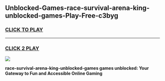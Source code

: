 
## Unblocked-Games-race-survival-arena-king-unblocked-games-Play-Free-c3byg
<h3>
<a href="https://premium76.site?title=race-survival-arena-king-unblocked-games&ref=18A1">CLICK TO PLAY</a></h3>
<hr>

<h3>
<a href="https://premium76.site?title=race-survival-arena-king-unblocked-games&ref=18A1">CLICK 2 PLAY</a>
  
</h3>

<a href="https://premium76.site?title=race-survival-arena-king-unblocked-games&ref=18A1"><img src="https://clearcache.store/games.png"></a>


**race-survival-arena-king-unblocked-games games unblocked: Your Gateway to Fun and Accessible Online Gaming**

